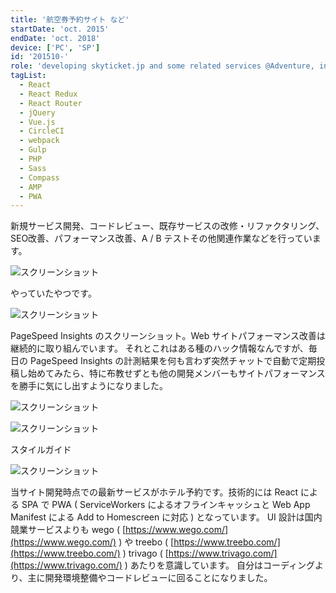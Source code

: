```yaml
---
title: '航空券予約サイト など'
startDate: 'oct. 2015'
endDate: 'oct. 2018'
device: ['PC', 'SP']
id: '201510-'
role: 'developing skyticket.jp and some related services @Adventure, inc.'
tagList:
  - React
  - React Redux
  - React Router
  - jQuery
  - Vue.js
  - CircleCI
  - webpack
  - Gulp
  - PHP
  - Sass
  - Compass
  - AMP
  - PWA
---
```


新規サービス開発、コードレビュー、既存サービスの改修・リファクタリング、SEO改善、パフォーマンス改善、A / B テストその他関連作業などを行っています。

![スクリーンショット](/img/career/201510-/skyticket01.jpg)

やっていたやつです。

![スクリーンショット](/img/career/201510-/psi.jpg)

PageSpeed Insights のスクリーンショット。Web サイトパフォーマンス改善は継続的に取り組んでいます。
それとこれはある種のハック情報なんですが、毎日の PageSpeed Insights の計測結果を何も言わず突然チャットで自動で定期投稿し始めてみたら、特に布教せずとも他の開発メンバーもサイトパフォーマンスを勝手に気にし出すようになりました。

![スクリーンショット](/img/career/201510-/styleguide-ov.jpg)

![スクリーンショット](/img/career/201510-/styleguide.jpg)

スタイルガイド

![スクリーンショット](/img/career/201510-/skyticket_hotel.gif)

当サイト開発時点での最新サービスがホテル予約です。技術的には React による SPA で PWA ( ServiceWorkers によるオフラインキャッシュと Web App Manifest による Add to Homescreen に対応 ) となっています。
UI 設計は国内競業サービスよりも wego ( [https://www.wego.com/](https://www.wego.com/) ) や treebo ( [https://www.treebo.com/](https://www.treebo.com/) ) trivago ( [https://www.trivago.com/](https://www.trivago.com/) ) あたりを意識しています。
自分はコーディングより、主に開発環境整備やコードレビューに回ることになりました。
